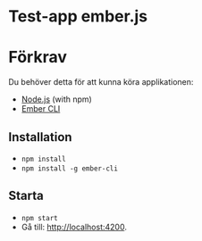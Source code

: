 # Test-app ember.js

# Förkrav

Du behöver detta för att kunna köra applikationen:

* [Node.js](https://nodejs.org/) (with npm)
* [Ember CLI](https://ember-cli.com/)

## Installation

* `npm install`
* `npm install -g ember-cli`

## Starta

* `npm start`
* Gå till: [http://localhost:4200](http://localhost:4200).
